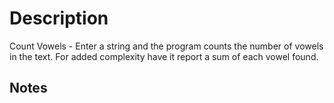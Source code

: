 # Description

Count Vowels - Enter a string and the program counts the number of vowels in the text. For added complexity have it report a sum of each vowel found.

## Notes
